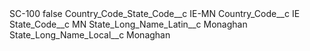 <?xml version="1.0" encoding="UTF-8"?>
<CustomMetadata xmlns="http://soap.sforce.com/2006/04/metadata" xmlns:xsi="http://www.w3.org/2001/XMLSchema-instance" xmlns:xsd="http://www.w3.org/2001/XMLSchema">
    <label>SC-100</label>
    <protected>false</protected>
    <values>
        <field>Country_Code_State_Code__c</field>
        <value xsi:type="xsd:string">IE-MN</value>
    </values>
    <values>
        <field>Country_Code__c</field>
        <value xsi:type="xsd:string">IE</value>
    </values>
    <values>
        <field>State_Code__c</field>
        <value xsi:type="xsd:string">MN</value>
    </values>
    <values>
        <field>State_Long_Name_Latin__c</field>
        <value xsi:type="xsd:string">Monaghan</value>
    </values>
    <values>
        <field>State_Long_Name_Local__c</field>
        <value xsi:type="xsd:string">Monaghan</value>
    </values>
</CustomMetadata>
